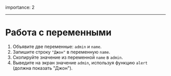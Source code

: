 importance: 2

---

# Работа с переменными

1. Объявите две переменные: `admin` и `name`.
2. Запишите строку `"Джон"` в переменную `name`.
3. Скопируйте значение из переменной `name` в `admin`.
4. Выведите на экран значение `admin`, используя функцию `alert` (должна показать "Джон").

